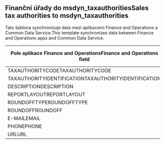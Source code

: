 ## <a name="sales-tax-authorities-to-msdyn_taxauthorities"></a><span data-ttu-id="448a3-101">Finanční úřady do msdyn_taxauthorities</span><span class="sxs-lookup"><span data-stu-id="448a3-101">Sales tax authorities to msdyn_taxauthorities</span></span>

<span data-ttu-id="448a3-102">Tato šablona synchronizuje data mezi aplikacemi Finance and Operations a Common Data Service.</span><span class="sxs-lookup"><span data-stu-id="448a3-102">This template synchronizes data between Finance and Operations apps and Common Data Service.</span></span>

<span data-ttu-id="448a3-103">Pole aplikace Finance and Operations</span><span class="sxs-lookup"><span data-stu-id="448a3-103">Finance and Operations field</span></span> | <span data-ttu-id="448a3-104">Typ mapování</span><span class="sxs-lookup"><span data-stu-id="448a3-104">Map type</span></span> | <span data-ttu-id="448a3-105">Jiné pole Dynamics 365</span><span class="sxs-lookup"><span data-stu-id="448a3-105">Other Dynamics 365 field</span></span> | <span data-ttu-id="448a3-106">Výchozí hodnota</span><span class="sxs-lookup"><span data-stu-id="448a3-106">Default value</span></span>
---|---|---|---
<span data-ttu-id="448a3-107">TAXAUTHORITYCODE</span><span class="sxs-lookup"><span data-stu-id="448a3-107">TAXAUTHORITYCODE</span></span> | = | <span data-ttu-id="448a3-108">msdyn_taxauthoritycode</span><span class="sxs-lookup"><span data-stu-id="448a3-108">msdyn_taxauthoritycode</span></span> | 
<span data-ttu-id="448a3-109">TAXAUTHORITYIDENTIFICATION</span><span class="sxs-lookup"><span data-stu-id="448a3-109">TAXAUTHORITYIDENTIFICATION</span></span> | = | <span data-ttu-id="448a3-110">msdyn_taxauthorityidentificator</span><span class="sxs-lookup"><span data-stu-id="448a3-110">msdyn_taxauthorityidentificator</span></span> | 
<span data-ttu-id="448a3-111">DESCRIPTION</span><span class="sxs-lookup"><span data-stu-id="448a3-111">DESCRIPTION</span></span> | = | <span data-ttu-id="448a3-112">msdyn_description</span><span class="sxs-lookup"><span data-stu-id="448a3-112">msdyn_description</span></span> | 
<span data-ttu-id="448a3-113">REPORTLAYOUT</span><span class="sxs-lookup"><span data-stu-id="448a3-113">REPORTLAYOUT</span></span> | >< | <span data-ttu-id="448a3-114">msdyn_taxreportlayout</span><span class="sxs-lookup"><span data-stu-id="448a3-114">msdyn_taxreportlayout</span></span> | 
<span data-ttu-id="448a3-115">ROUNDOFFTYPE</span><span class="sxs-lookup"><span data-stu-id="448a3-115">ROUNDOFFTYPE</span></span> | >< | <span data-ttu-id="448a3-116">msdyn_roundofftype</span><span class="sxs-lookup"><span data-stu-id="448a3-116">msdyn_roundofftype</span></span> | 
<span data-ttu-id="448a3-117">ROUNDOFF</span><span class="sxs-lookup"><span data-stu-id="448a3-117">ROUNDOFF</span></span> | = | <span data-ttu-id="448a3-118">msdyn_roundoff</span><span class="sxs-lookup"><span data-stu-id="448a3-118">msdyn_roundoff</span></span> | 
<span data-ttu-id="448a3-119">E-MAIL</span><span class="sxs-lookup"><span data-stu-id="448a3-119">EMAIL</span></span> | = | <span data-ttu-id="448a3-120">msdyn_email</span><span class="sxs-lookup"><span data-stu-id="448a3-120">msdyn_email</span></span> | 
<span data-ttu-id="448a3-121">PHONE</span><span class="sxs-lookup"><span data-stu-id="448a3-121">PHONE</span></span> | = | <span data-ttu-id="448a3-122">msdyn_phone</span><span class="sxs-lookup"><span data-stu-id="448a3-122">msdyn_phone</span></span> | 
<span data-ttu-id="448a3-123">URL</span><span class="sxs-lookup"><span data-stu-id="448a3-123">URL</span></span> | = | <span data-ttu-id="448a3-124">msdyn_url</span><span class="sxs-lookup"><span data-stu-id="448a3-124">msdyn_url</span></span> | 
